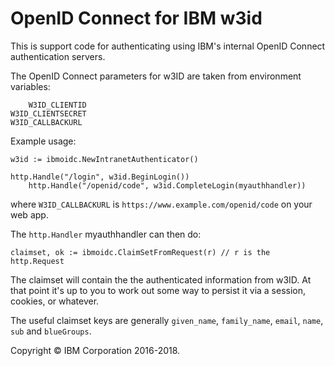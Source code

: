 
# OpenID Connect for IBM w3id

This is support code for authenticating using IBM's internal OpenID Connect
authentication servers.

The OpenID Connect parameters for w3ID are taken from environment variables:

		W3ID_CLIENTID
    W3ID_CLIENTSECRET
    W3ID_CALLBACKURL

Example usage:

  	w3id := ibmoidc.NewIntranetAuthenticator()

  	http.Handle("/login", w3id.BeginLogin())
		http.Handle("/openid/code", w3id.CompleteLogin(myauthhandler))

where `W3ID_CALLBACKURL` is `https://www.example.com/openid/code` on your web app.

The `http.Handler` myauthhandler can then do:

    claimset, ok := ibmoidc.ClaimSetFromRequest(r) // r is the http.Request

The claimset will contain the the authenticated information from w3ID. At that
point it's up to you to work out some way to persist it via a session, cookies,
or whatever.

The useful claimset keys are generally `given_name`, `family_name`, `email`,
`name`, `sub` and `blueGroups`.

Copyright © IBM Corporation 2016-2018.
